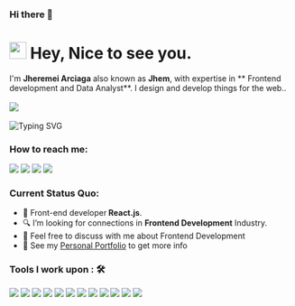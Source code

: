 ### Hi there 👋

<h1><img src="https://emojis.slackmojis.com/emojis/images/1531849430/4246/blob-sunglasses.gif?1531849430" width="30"/> Hey, Nice to see you.</h1>

I'm **Jheremei Arciaga** also known as **Jhem**, with expertise in ** Frontend development and Data Analyst**. I design and develop things for the web..<br><br>
<img src="https://camo.githubusercontent.com/d79c5549652f9c7690992eb49571d216a70a480681561cbd93bfbfc77c491e54/68747470733a2f2f696d672e736869656c64732e696f2f62616467652f596f75547562652d4646303030303f7374796c653d666f722d7468652d6261646765266c6f676f3d796f7574756265266c6f676f436f6c6f723d7768697465"></a><img><br><br>
![Typing SVG](https://readme-typing-svg.herokuapp.com?color=%2349F707&lines=I'm+Jheremei+Arciaga%2C+23+years+old;Front-end+Web+Developer;Data+Analyst)


### How to reach me: 
<a href="mailto: limpinjeremy@gmail.com">
<img src="https://img.shields.io/badge/-limpinjeremy@gmail.com-7B83EB?&style=for-the-badge&logo=Microsoft-outlook&logoColor=white" ></a>  <a  href="https://www.instagram.com/ionictech1/">   <img src="https://img.shields.io/badge/@jeremyarciaga-%23E4405F.svg?&style=for-the-badge&logo=instagram&logoColor=white"></a>  <a href="https://www.linkedin.com/in/jheremeiarciaga/"><img src="https://img.shields.io/badge/jeremyarciaga-%230077B5.svg?&style=for-the-badge&logo=linkedin&logoColor=white" ></a>  <a  href="https://www.jheremeiarciaga.netlify.app/"><img src="https://img.shields.io/badge/jeremy101312.github.io-%2312100E.svg?&style=for-the-badge&logo=safari&logoColor=white"></a>

### Current Status Quo:

- 💼 Front-end developer<strong> React.js</strong>.
- 🔍 I’m looking for connections in <strong>Frontend Development</strong> Industry.
- 💬 Feel free to discuss with me about Frontend Development</strong>
- 👀 See my [Personal Portfolio](https://jheremeiarciaga.github.io/My_Portfolio/) to get more info

### Tools I work upon : 🛠

<img src="https://img.shields.io/badge/html5-%23E34F26.svg?style=for-the-badge&logo=html5&logoColor=white">   <img src="https://img.shields.io/badge/css3%20-%2314354C.svg?&style=for-the-badge&logo=css3&logoColor=white">   <img src="https://img.shields.io/badge/javascript%20-%23323330.svg?&style=for-the-badge&logo=javascript&logoColor=%23F7DF1E"> <img src="https://img.shields.io/badge/PHP%20-%23777BB4.svg?&style=for-the-badge&logo=php&logoColor=white">   <img src="https://img.shields.io/badge/react-%2320232a.svg?style=for-the-badge&logo=react&logoColor=%2361DAFB">  <img src="https://img.shields.io/badge/node.js%20-%23008CC1.svg?&style=for-the-badge&logo=node.js&logoColor=white"> <img src="https://img.shields.io/badge/mongodb%20-%2347A248svg?&style=for-the-badge&logo=mongodb&logoColor=white"> <img src="https://img.shields.io/badge/git%20-%23F05032.svg?&style=for-the-badge&logo=git&logoColor=white"/> <img src="http://img.shields.io/badge/-VS%20Code-000000?style=for-the-badge&logo=Visual-studio-code&logoColor=blue"> <img src="https://img.shields.io/badge/bootstrap-%23563D7C.svg?style=for-the-badge&logo=bootstrap&logoColor=white"> <img src="https://img.shields.io/badge/Canva-%2300C4CC.svg?style=for-the-badge&logo=Canva&logoColor=white"> <img src="https://img.shields.io/badge/figma-%23F24E1E.svg?style=for-the-badge&logo=figma&logoColor=white"> 



